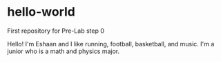 # hello-world
First repository for Pre-Lab step 0

Hello! I'm Eshaan and I like running, football, basketball, and music. 
I'm a junior who is a math and physics major.
